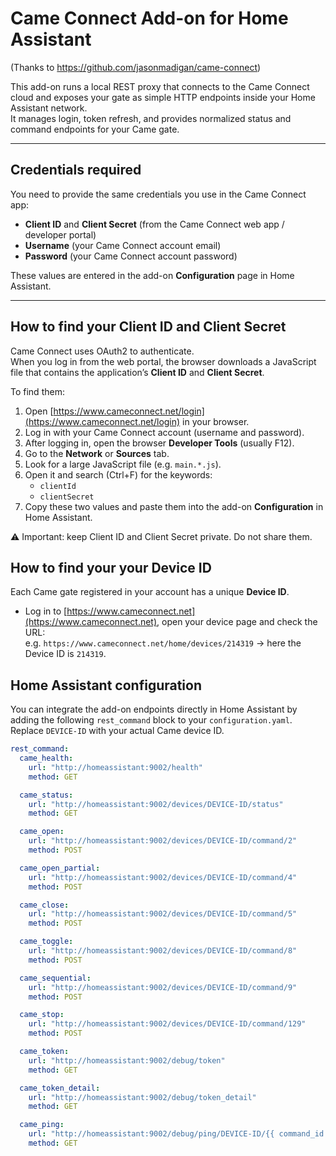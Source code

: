 # Came Connect Add-on for Home Assistant

(Thanks to https://github.com/jasonmadigan/came-connect)

This add-on runs a local REST proxy that connects to the Came Connect cloud and exposes your gate as simple HTTP endpoints inside your Home Assistant network.  
It manages login, token refresh, and provides normalized status and command endpoints for your Came gate.

---

## Credentials required
You need to provide the same credentials you use in the Came Connect app:
- **Client ID** and **Client Secret** (from the Came Connect web app / developer portal)
- **Username** (your Came Connect account email)
- **Password** (your Came Connect account password)

These values are entered in the add-on **Configuration** page in Home Assistant.

---

## How to find your Client ID and Client Secret

Came Connect uses OAuth2 to authenticate.  
When you log in from the web portal, the browser downloads a JavaScript file that contains the application’s **Client ID** and **Client Secret**.

To find them:

1. Open [https://www.cameconnect.net/login](https://www.cameconnect.net/login) in your browser.
2. Log in with your Came Connect account (username and password).
3. After logging in, open the browser **Developer Tools** (usually F12).
4. Go to the **Network** or **Sources** tab.
5. Look for a large JavaScript file (e.g. `main.*.js`).
6. Open it and search (Ctrl+F) for the keywords:
   - `clientId`
   - `clientSecret`
7. Copy these two values and paste them into the add-on **Configuration** in Home Assistant.

⚠️ Important: keep Client ID and Client Secret private. Do not share them.

## How to find your your Device ID
Each Came gate registered in your account has a unique **Device ID**.

- Log in to [https://www.cameconnect.net](https://www.cameconnect.net), open your device page and check the URL:  
  e.g. `https://www.cameconnect.net/home/devices/214319` → here the Device ID is `214319`.

  
## Home Assistant configuration

You can integrate the add-on endpoints directly in Home Assistant by adding the following `rest_command` block to your `configuration.yaml`.  
Replace `DEVICE-ID` with your actual Came device ID.

```yaml
rest_command:
  came_health:
    url: "http://homeassistant:9002/health"
    method: GET

  came_status:
    url: "http://homeassistant:9002/devices/DEVICE-ID/status"
    method: GET

  came_open:
    url: "http://homeassistant:9002/devices/DEVICE-ID/command/2"
    method: POST

  came_open_partial:
    url: "http://homeassistant:9002/devices/DEVICE-ID/command/4"
    method: POST

  came_close:
    url: "http://homeassistant:9002/devices/DEVICE-ID/command/5"
    method: POST

  came_toggle:
    url: "http://homeassistant:9002/devices/DEVICE-ID/command/8"
    method: POST

  came_sequential:
    url: "http://homeassistant:9002/devices/DEVICE-ID/command/9"
    method: POST

  came_stop:
    url: "http://homeassistant:9002/devices/DEVICE-ID/command/129"
    method: POST

  came_token:
    url: "http://homeassistant:9002/debug/token"
    method: GET

  came_token_detail:
    url: "http://homeassistant:9002/debug/token_detail"
    method: GET

  came_ping:
    url: "http://homeassistant:9002/debug/ping/DEVICE-ID/{{ command_id }}"
    method: GET
